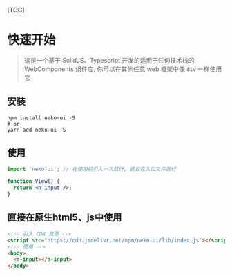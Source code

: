[TOC]

# 快速开始

> 这是一个基于 SolidJS、Typescript 开发的适用于任何技术栈的 WebComponents 组件库, 你可以在其他任意 web 框架中像 `div` 一样使用它

## 安装

```shell
npm install neko-ui -S
# or
yarn add neko-ui -S
```

## 使用

```jsx
import 'neko-ui'; // 在使用前引入一次就行, 建议在入口文件进行

function View() {
  return <n-input />;
}
```

## 直接在原生html5、js中使用

```html
<!-- 引入 CDN 资源 -->
<script src="https://cdn.jsdelivr.net/npm/neko-ui/lib/index.js"></script>
<!-- 使用 -->
<body>
  <n-input></n-input>
</body>
```
